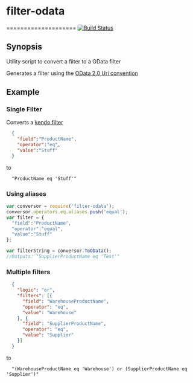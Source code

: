 # filter-odata
====================
[![Build Status](https://travis-ci.org/ironicnet/filter-odata.svg?branch=master)](https://travis-ci.org/ironicnet/filter-odata)

## Synopsis

Utility script to convert a filter to a OData filter

Generates a filter using the [OData 2.0 Uri convention](http://www.odata.org/documentation/odata-version-2-0/uri-conventions/)

## Example

### Single Filter
Converts a [kendo filter](http://docs.telerik.com/kendo-ui/api/javascript/data/datasource#configuration-filter)
```json
  {
    "field":"ProductName",
    "operator":"eq",
    "value":"Stuff"
  }
```
to
```
  "ProductName eq 'Stuff'"
```
### Using aliases

```javascript
var conversor = require('filter-odata');
conversor.operators.eq.aliases.push('equal');
var filter = {
  "field":"ProductName",
  "operator":"equal",
  "value":"Stuff"
};

var filterString = conversor.ToOData();
//Outputs: "SupplierProductName eq 'Test'"
```
### Multiple filters

```json
  {
    "logic": "or",
    "filters": [{
      "field": "WarehouseProductName",
      "operator": "eq",
      "value": "Warehouse"
    }, {
      "field": "SupplierProductName",
      "operator": "eq",
      "value": "Supplier"
    }]
  }
```
to
```
  "(WarehouseProductName eq 'Warehouse') or (SupplierProductName eq 'Supplier')"
```
